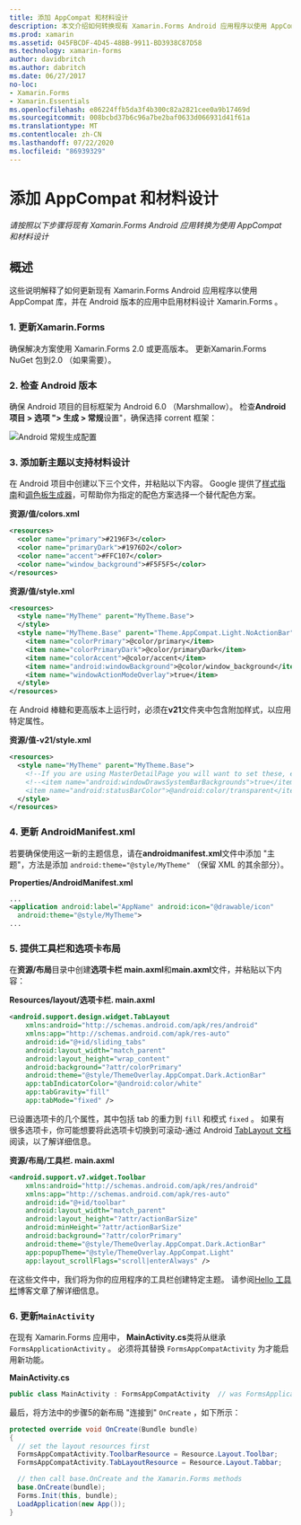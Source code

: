 ```yaml
---
title: 添加 AppCompat 和材料设计
description: 本文介绍如何转换现有 Xamarin.Forms Android 应用程序以使用 AppCompat 和材料设计。
ms.prod: xamarin
ms.assetid: 045FBCDF-4D45-48BB-9911-BD3938C87D58
ms.technology: xamarin-forms
author: davidbritch
ms.author: dabritch
ms.date: 06/27/2017
no-loc:
- Xamarin.Forms
- Xamarin.Essentials
ms.openlocfilehash: e86224ffb5da3f4b300c82a2821cee0a9b17469d
ms.sourcegitcommit: 008bcbd37b6c96a7be2baf0633d066931d41f61a
ms.translationtype: MT
ms.contentlocale: zh-CN
ms.lasthandoff: 07/22/2020
ms.locfileid: "86939329"
---
```

# <a name="adding-appcompat-and-material-design"></a>添加 AppCompat 和材料设计

_请按照以下步骤将现有 Xamarin.Forms Android 应用转换为使用 AppCompat 和材料设计_

<!-- source https://gist.github.com/jassmith/a3b2a543f99126782936
https://blog.xamarin.com/material-design-for-your-xamarin-forms-android-apps/ -->

## <a name="overview"></a>概述

这些说明解释了如何更新现有 Xamarin.Forms Android 应用程序以使用 AppCompat 库，并在 Android 版本的应用中启用材料设计 Xamarin.Forms 。

### <a name="1-update-xamarinforms"></a>1. 更新Xamarin.Forms

确保解决方案使用 Xamarin.Forms 2.0 或更高版本。 更新Xamarin.Forms
  NuGet 包到2.0 （如果需要）。

### <a name="2-check-android-version"></a>2. 检查 Android 版本

确保 Android 项目的目标框架为 Android 6.0 （Marshmallow）。 检查**Android 项目 > 选项 "> 生成 > 常规**设置"，确保选择 corrent 框架：

 ![Android 常规生成配置](appcompat-images/target-android-6-sml.png)

### <a name="3-add-new-themes-to-support-material-design"></a>3. 添加新主题以支持材料设计

在 Android 项目中创建以下三个文件，并粘贴以下内容。 Google 提供了[样式指南](https://www.google.com/design/spec/style/color.html#color-color-palette)和[调色板生成器](https://www.materialpalette.com/)，可帮助你为指定的配色方案选择一个替代配色方案。

**资源/值/colors.xml**

```xml
<resources>
  <color name="primary">#2196F3</color>
  <color name="primaryDark">#1976D2</color>
  <color name="accent">#FFC107</color>
  <color name="window_background">#F5F5F5</color>
</resources>
```

**资源/值/style.xml**

```xml
<resources>
  <style name="MyTheme" parent="MyTheme.Base">
  </style>
  <style name="MyTheme.Base" parent="Theme.AppCompat.Light.NoActionBar">
    <item name="colorPrimary">@color/primary</item>
    <item name="colorPrimaryDark">@color/primaryDark</item>
    <item name="colorAccent">@color/accent</item>
    <item name="android:windowBackground">@color/window_background</item>
    <item name="windowActionModeOverlay">true</item>
  </style>
</resources>
```

在 Android 棒糖和更高版本上运行时，必须在**v21**文件夹中包含附加样式，以应用特定属性。

**资源/值-v21/style.xml**

```xml
<resources>
  <style name="MyTheme" parent="MyTheme.Base">
    <!--If you are using MasterDetailPage you will want to set these, else you can leave them out-->
    <!--<item name="android:windowDrawsSystemBarBackgrounds">true</item>
    <item name="android:statusBarColor">@android:color/transparent</item>-->
  </style>
</resources>
```

### <a name="4-update-androidmanifestxml"></a>4. 更新 AndroidManifest.xml

若要确保使用这一新的主题信息，请在**androidmanifest.xml**文件中添加 "主题"，方法是添加 `android:theme="@style/MyTheme"` （保留 XML 的其余部分）。

**Properties/AndroidManifest.xml**

```xml
...
<application android:label="AppName" android:icon="@drawable/icon"
  android:theme="@style/MyTheme">
...
```

### <a name="5-provide-toolbar-and-tab-layouts"></a>5. 提供工具栏和选项卡布局

在**资源/布局**目录中创建**选项卡栏 main.axml**和**main.axml**文件，并粘贴以下内容：

**Resources/layout/选项卡栏. main.axml**

```xml
<android.support.design.widget.TabLayout
    xmlns:android="http://schemas.android.com/apk/res/android"
    xmlns:app="http://schemas.android.com/apk/res-auto"
    android:id="@+id/sliding_tabs"
    android:layout_width="match_parent"
    android:layout_height="wrap_content"
    android:background="?attr/colorPrimary"
    android:theme="@style/ThemeOverlay.AppCompat.Dark.ActionBar"
    app:tabIndicatorColor="@android:color/white"
    app:tabGravity="fill"
    app:tabMode="fixed" />
```

已设置选项卡的几个属性，其中包括 tab 的重力到 `fill` 和模式 `fixed` 。
如果有很多选项卡，你可能想要将此选项卡切换到可滚动-通过 Android [TabLayout 文档](https://developer.android.com/reference/android/support/design/widget/TabLayout.html)阅读，以了解详细信息。

**资源/布局/工具栏. main.axml**

```xml
<android.support.v7.widget.Toolbar
    xmlns:android="http://schemas.android.com/apk/res/android"
    xmlns:app="http://schemas.android.com/apk/res-auto"
    android:id="@+id/toolbar"
    android:layout_width="match_parent"
    android:layout_height="?attr/actionBarSize"
    android:minHeight="?attr/actionBarSize"
    android:background="?attr/colorPrimary"
    android:theme="@style/ThemeOverlay.AppCompat.Dark.ActionBar"
    app:popupTheme="@style/ThemeOverlay.AppCompat.Light"
    app:layout_scrollFlags="scroll|enterAlways" />
```

在这些文件中，我们将为你的应用程序的工具栏创建特定主题。
请参阅[Hello 工具栏](https://blog.xamarin.com/android-tips-hello-toolbar-goodbye-action-bar/)博客文章了解详细信息。

### <a name="6-update-the-mainactivity"></a>6. 更新`MainActivity`

在现有 Xamarin.Forms 应用中， **MainActivity.cs**类将从继承 `FormsApplicationActivity` 。 必须将其替换 `FormsAppCompatActivity` 为才能启用新功能。

**MainActivity.cs**

```csharp
public class MainActivity : FormsAppCompatActivity  // was FormsApplicationActivity
```

最后，将方法中的步骤5的新布局 "连接到" `OnCreate` ，如下所示：

```csharp
protected override void OnCreate(Bundle bundle)
{
  // set the layout resources first
  FormsAppCompatActivity.ToolbarResource = Resource.Layout.Toolbar;
  FormsAppCompatActivity.TabLayoutResource = Resource.Layout.Tabbar;

  // then call base.OnCreate and the Xamarin.Forms methods
  base.OnCreate(bundle);
  Forms.Init(this, bundle);
  LoadApplication(new App());
}
```
